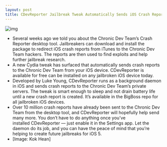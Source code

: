 ```yaml
---
layout: post
title: CDevReporter Jailbreak Tweak Automatically Sends iOS Crash Reports to Chronic Dev Team
---
```

![img](http://media.idownloadblog.com/wp-content/uploads/2012/01/EfMSS.png)
* Several weeks ago we told you about the Chronic Dev Team’s Crash Reporter desktop tool. Jailbreakers can download and install the package to redirect iOS crash reports from iTunes to the Chronic Dev Team hackers. The reports are then used to find exploits and help further jailbreak research.
* A new Cydia tweak has surfaced that automatically sends crash reports to the Chronic Dev Team from your iOS device. CDevReporter is available for free can be installed on any jailbroken iOS device today.
* Developed by Luke Young, CDevReporter runs as a background daemon in iOS and sends crash reports to the Chronic Dev Team’s private servers. The tweak is smart enough to sleep and not drain battery life until a new crash report is created. It’s available in the BigBoss repo for all jailbroken iOS devices.
* Over 10 million crash reports have already been sent to the Chronic Dev Team from the desktop tool, and CDevReporter will hopefully help send many more. You don’t have to do anything once you’ve installed CDevReporter — just enable it in the Settings app. Let the daemon do its job, and you can have the peace of mind that you’re helping to create future jailbreaks for iOS 5.
* [Image: Kok Hean]

